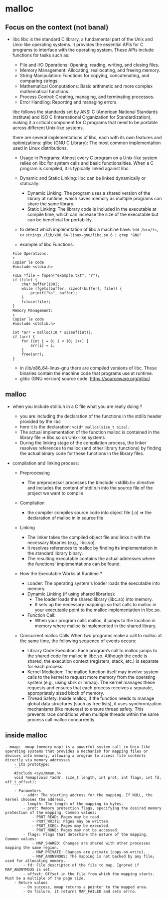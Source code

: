 # malloc

## Focus on the context (not banal)
- libc
    libc is the standard C library, a fundamental part of the Unix and Unix-like operating systems. It provides the essential APIs for C programs to interface with the operating system. These APIs include functions for tasks such as:

    - File and I/O Operations: Opening, reading, writing, and closing files.
    - Memory Management: Allocating, reallocating, and freeing memory.
    - String Manipulation: Functions for copying, concatenating, and comparing strings.
    - Mathematical Computations: Basic arithmetic and more complex mathematical functions.
    - Process Control: Creating, managing, and terminating processes.
    - Error Handling: Reporting and managing errors.

    libc follows the standards set by ANSI C (American National Standards Institute) and ISO C (International Organization for Standardization), making it a critical component for C programs that need to be portable across different Unix-like systems.

    there are several implementations of libc, each with its own features and optimizations:
    glibc (GNU C Library): The most common implementation used in Linux distributions.

    - Usage in Programs: Almost every C program on a Unix-like system relies on libc for system calls and basic functionalities. When a C program is compiled, it is typically linked against libc.

    - Dynamic and Static Linking: libc can be linked dynamically or statically:

        - Dynamic Linking: The program uses a shared version of the library at runtime, which saves memory as multiple programs can share the same library.
        - Static Linking: The library code is included in the executable at compile time, which can increase the size of the executable but can be beneficial for portability.
    - to detect which implemntation of libc a machine have: `ldd /bin/ls`, or `strings /lib/x86_64-linux-gnu/libc.so.6 | grep "GNU"`

    - example of libc Functions:
    ``` 
    File Operations:
    c
    Copier le code
    #include <stdio.h>

    FILE *file = fopen("example.txt", "r");
    if (file) {
        char buffer[100];
        while (fgets(buffer, sizeof(buffer), file)) {
            printf("%s", buffer);
        }
        fclose(file);
    }
    Memory Management:
    c
    Copier le code
    #include <stdlib.h>

    int *arr = malloc(10 * sizeof(int));
    if (arr) {
        for (int i = 0; i < 10; i++) {
            arr[i] = i;
        }
        free(arr);
    }
    ```
    - in /lib/x86_64-linux-gnu there are compiled versions of libc. These binaries contain the machine code that programs use at runtime. 
    - glibc (GNU version) source code: https://sourceware.org/glibc/

## malloc
- when you include stdlib.h in a C file what you are really doing ?
    - you are including the declaration of the functions in the stdlib header provided by the libc
    - here it is the declaration: `void* malloc(size_t size);`
    - The actual implementation of the function malloc is contained in the library file => libc.so on Unix-like systems
    - During the linking stage of the compilation process, the linker resolves references to malloc (and other library functions) by finding the actual binary code for these functions in the library files.

- compilation and linking process:
    - Preprocessing
        - The preprocessor processes the #include <stdlib.h> directive and includes the content of stdlib.h into the source file of the project we want to compile
    - Compilation
        - the compiler compiles source code into object file (.o) => the declaration of malloc in in source file
    - Linking
        - The linker takes the compiled object file and links it with the necessary libraries (e.g., libc.so).
        - It resolves references to malloc by finding its implementation in the standard library binary.
        - The resulting executable contains the actual addresses where the functions' implementations can be found.
    - How the Executable Works at Runtime ?
        - Loader: The operating system's loader loads the executable into memory.
        - Dynamic Linking (if using shared libraries):
            - The loader loads the shared library (libc.so) into memory.
            - It sets up the necessary mappings so that calls to malloc in your executable point to the malloc implementation in libc.so.
        - Function Call:
            - When your program calls malloc, it jumps to the location in memory where malloc is implemented in the shared library.
    - Concurrent malloc Calls
    When two programs make a call to malloc at the same time, the following sequence of events occurs:

        - Library Code Execution: Each program’s call to malloc jumps to the shared code for malloc in libc.so. Although the code is shared, the execution context (registers, stack, etc.) is separate for each process.
        - Kernel Mediation: The malloc function itself may involve system calls to the kernel to request more memory from the operating system (e.g., using sbrk or mmap). The kernel manages these requests and ensures that each process receives a separate, appropriately sized block of memory.
        - Thread Safety: Inside malloc, if the function needs to manage global data structures (such as free lists), it uses synchronization mechanisms (like mutexes) to ensure thread safety. This prevents race conditions when multiple threads within the same process call malloc concurrently.

## inside malloc
    - mmap:  mmap (memory map) is a powerful system call in Unix-like operating systems that provides a mechanism for mapping files or devices into memory, allowing a program to access file contents directly via memory addresses
        - its prototype: 
        ```
        #include <sys/mman.h>
        void *mmap(void *addr, size_t length, int prot, int flags, int fd, off_t offset);
        ```
        - Parameters
            - addr: The starting address for the mapping. If NULL, the kernel chooses the address.
            - length: The length of the mapping in bytes.
            - prot: Memory protection flags, specifying the desired memory protection of the mapping. Common values:
                - PROT_READ: Pages may be read.
                - PROT_WRITE: Pages may be written.
                - PROT_EXEC: Pages may be executed.
                - PROT_NONE: Pages may not be accessed.
            - flags: Flags that determine the nature of the mapping. Common values:
                - MAP_SHARED: Changes are shared with other processes mapping the same region.
                - MAP_PRIVATE: Changes are private (copy-on-write).
                - MAP_ANONYMOUS: The mapping is not backed by any file; used for allocating memory.
            - fd: File descriptor of the file to map. Ignored if MAP_ANONYMOUS is set.
            - offset: Offset in the file from which the mapping starts. Must be a multiple of the page size.
        - Return values
            - On success, mmap returns a pointer to the mapped area.
            - On failure, it returns MAP_FAILED and sets errno.

